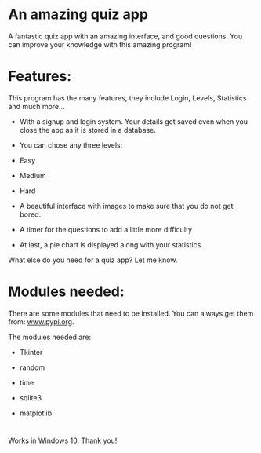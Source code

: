 # An amazing quiz app 

A fantastic quiz app with an amazing interface, and good questions. 
You can improve your knowledge with this amazing program!

# Features:

This program has the many features, they include Login, Levels, Statistics and much more...

- With a signup and login system. Your details get saved even when you close the app as it is stored in a database.

- You can chose any three levels: 
- Easy
- Medium
- Hard

- A beautiful interface with images to make sure that you do not get bored.

- A timer for the questions to add a little more difficulty

- At last, a pie chart is displayed along with your statistics.

What else do you need for a quiz app? Let me know.

# Modules needed:

There are some modules that need to be installed. You can always get them from: www.pypi.org. 

The modules needed are: 

- Tkinter

- random

- time

- sqlite3

- matplotlib

# 

Works in Windows 10.
Thank you!
